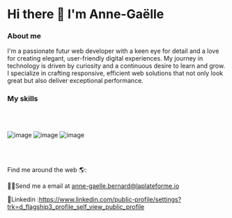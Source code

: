  <h1>Hi there 👋 I'm Anne-Gaëlle </h1>


                                                                                                                        

<h3>About me </h3>

I'm a passionate futur web developer with a keen eye for detail and a love for creating elegant, user-friendly digital experiences. My journey in technology is driven by curiosity and a continuous desire to learn and grow. I specialize in crafting responsive, efficient web solutions that not only look great but also deliver exceptional performance.


<h3> My skills</h3>

<br>
<br>

![image](https://github.com/user-attachments/assets/123c1e1c-21b4-43c9-8d00-8516bc345051)
![image](https://github.com/user-attachments/assets/3500f7bd-3a1d-4309-b1aa-a6f866c7cba2)
![image](https://github.com/user-attachments/assets/f76632e9-df7b-4816-83bf-094db839bc83)


<br>
<br>



Find me around the web 🌎:

✍🏾Send me a email at anne-gaelle.bernard@laplateforme.io 

💼Linkedin :https://www.linkedin.com/public-profile/settings?trk=d_flagship3_profile_self_view_public_profile
